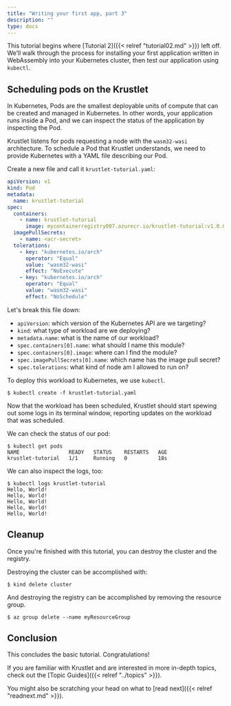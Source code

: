 ```yaml
---
title: "Writing your first app, part 3"
description: ""
type: docs
---
```


This tutorial begins where [Tutorial 2]({{< relref "tutorial02.md" >}}) left off. We’ll walk
through the process for installing your first application written in WebAssembly
into your Kubernetes cluster, then test our application using `kubectl`.

## Scheduling pods on the Krustlet

In Kubernetes, Pods are the smallest deployable units of compute that can be
created and managed in Kubernetes. In other words, your application runs inside
a Pod, and we can inspect the status of the application by inspecting the Pod.

Krustlet listens for pods requesting a node with the `wasm32-wasi` architecture.
To schedule a Pod that Krustlet understands, we need to provide Kubernetes with
a YAML file describing our Pod.

Create a new file and call it `krustlet-tutorial.yaml`:

```yaml
apiVersion: v1
kind: Pod
metadata:
  name: krustlet-tutorial
spec:
  containers:
    - name: krustlet-tutorial
      image: mycontainerregistry007.azurecr.io/krustlet-tutorial:v1.0.0
  imagePullSecrets:
    - name: <acr-secret>
  tolerations:
    - key: "kubernetes.io/arch"
      operator: "Equal"
      value: "wasm32-wasi"
      effect: "NoExecute"
    - key: "kubernetes.io/arch"
      operator: "Equal"
      value: "wasm32-wasi"
      effect: "NoSchedule"
```

Let's break this file down:

- `apiVersion`: which version of the Kubernetes API are we targeting?
- `kind`: what type of workload are we deploying?
- `metadata.name`: what is the name of our workload?
- `spec.containers[0].name`: what should I name this module?
- `spec.containers[0].image`: where can I find the module?
- `spec.imagePullSecrets[0].name`: which name has the  image pull secret?
- `spec.tolerations`: what kind of node am I allowed to run on?

To deploy this workload to Kubernetes, we use `kubectl`.

```console
$ kubectl create -f krustlet-tutorial.yaml
```

Now that the workload has been scheduled, Krustlet should start spewing out some
logs in its terminal window, reporting updates on the workload that was
scheduled.

We can check the status of our pod:

```console
$ kubectl get pods
NAME                READY   STATUS    RESTARTS   AGE
krustlet-tutorial   1/1     Running   0          18s
```

We can also inspect the logs, too:

```console
$ kubectl logs krustlet-tutorial
Hello, World!
Hello, World!
Hello, World!
Hello, World!
Hello, World!
```

## Cleanup

Once you're finished with this tutorial, you can destroy the cluster and the
registry.

Destroying the cluster can be accomplished with:

```console
$ kind delete cluster
```

And destroying the registry can be accomplished by removing the resource group.

```console
$ az group delete --name myResourceGroup
```

## Conclusion

This concludes the basic tutorial. Congratulations!

If you are familiar with Krustlet and are interested in more in-depth topics,
check out the [Topic Guides]({{< relref "../topics" >}}).

You might also be scratching your head on what to [read next]({{< relref "readnext.md" >}}).
